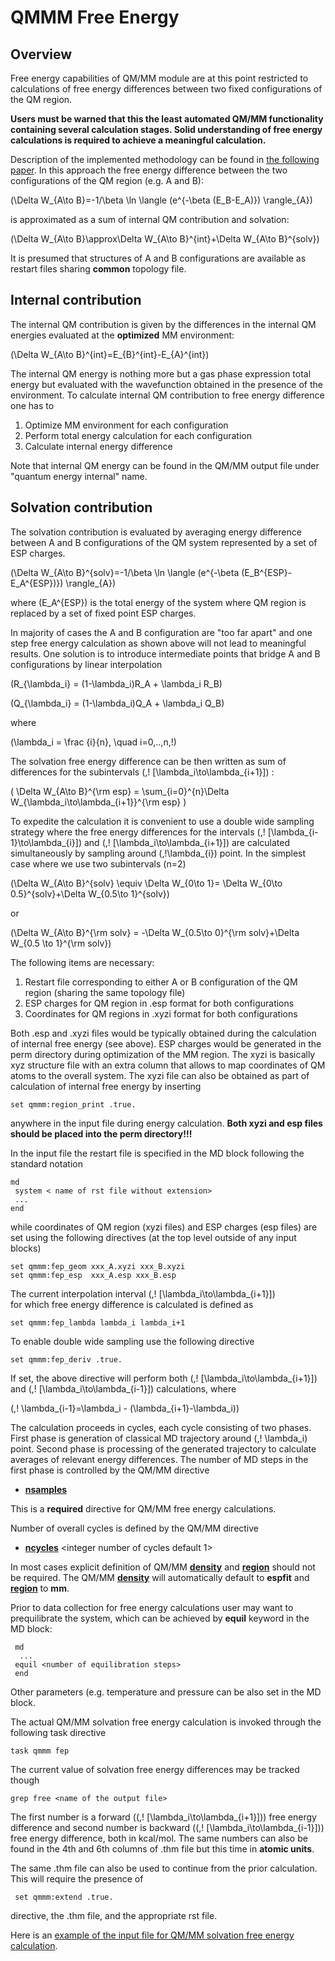 

# QMMM Free Energy

## Overview

Free energy capabilities of QM/MM module are at this point restricted to
calculations of free energy differences between two fixed configurations
of the QM region.

**Users must be warned that this the least automated QM/MM functionality
containing several calculation stages. Solid understanding of free
energy calculations is required to achieve a meaningful calculation.**

Description of the implemented methodology can be found in [the
following paper](https://dx.doi.org/10.1063/1.2768343). In this
approach the free energy difference between the two configurations of
the QM region (e.g. A and B):  

\(\Delta W_{A\to B}=-1/\beta \ln \langle (e^{-\beta (E_B-E_A)})  \rangle_{A}\)

is approximated as a sum of internal QM contribution and solvation:  

\(\Delta W_{A\to B}\approx\Delta W_{A\to B}^{int}+\Delta W_{A\to B}^{solv}\)

It is presumed that structures of A and B configurations are available
as restart files sharing **common** topology file.  

## Internal contribution

The internal QM contribution is given by the differences in the internal
QM energies evaluated at the **optimized** MM environment:  

\(\Delta W_{A\to B}^{int}=E_{B}^{int}-E_{A}^{int}\)

The internal QM energy is nothing more but a gas phase expression total
energy but evaluated with the wavefunction obtained in the presence of
the environment. To calculate internal QM contribution to free energy
difference one has to

1.  Optimize MM environment for each configuration
2.  Perform total energy calculation for each configuration
3.  Calculate internal energy difference

Note that internal QM energy can be found in the QM/MM output file under
"quantum energy internal" name.

## Solvation contribution

The solvation contribution is evaluated by averaging energy difference
between A and B configurations of the QM system represented by a set of
ESP charges.  

\(\Delta W_{A\to B}^{solv}=-1/\beta \ln \langle (e^{-\beta (E_B^{ESP}-E_A^{ESP})})  \rangle_{A}\)

where \(E_A^{ESP}\) is the total energy of the system where QM region is
replaced by a set of fixed point ESP charges.  

In majority of cases the A and B configuration are "too far apart" and
one step free energy calculation as shown above will not lead to
meaningful results. One solution is to introduce intermediate points
that bridge A and B configurations by linear interpolation  

\(R_{\lambda_i} = (1-\lambda_i)R_A + \lambda_i R_B\)

\(Q_{\lambda_i} = (1-\lambda_i)Q_A + \lambda_i Q_B\)

where  

\(\lambda_i = \frac {i}{n}, \quad i=0,..,n\,\!\)

The solvation free energy difference can be then written as sum of
differences for the subintervals \(\,\! [\lambda_i\to\lambda_{i+1}]\)  :  

\( \Delta W_{A\to B}^{\rm esp} = \sum_{i=0}^{n}\Delta W_{\lambda_i\to\lambda_{i+1}}^{\rm esp} \)

To expedite the calculation it is convenient to use a double wide
sampling strategy where the free energy differences for the intervals
\(\,\! [\lambda_{i-1}\to\lambda_{i}]\)  and
\(\,\! [\lambda_i\to\lambda_{i+1}]\)  are calculated simultaneously by
sampling around \(\,\!\lambda_{i}\)   point. In the simplest case where we
use two subintervals (n=2)  

\(\Delta W_{A\to B}^{solv} \equiv \Delta W_{0\to 1}= \Delta W_{0\to 0.5}^{solv}+\Delta W_{0.5\to 1}^{solv}\)

or  

\(\Delta W_{A\to B}^{\rm solv} = -\Delta W_{0.5\to 0}^{\rm solv}+\Delta W_{0.5 \to 1}^{\rm solv}\)

The following items are necessary:

1.  Restart file corresponding to either A or B configuration of the QM
    region (sharing the same topology file)
2.  ESP charges for QM region in .esp format for both configurations
3.  Coordinates for QM regions in .xyzi format for both configurations

Both .esp and .xyzi files would be typically obtained during the
calculation of internal free energy (see above). ESP charges would be
generated in the perm directory during optimization of the MM region.
The xyzi is basically xyz structure file with an extra column that
allows to map coordinates of QM atoms to the overall system. The xyzi
file can also be obtained as part of calculation of internal free energy
by inserting
```
set qmmm:region_print .true.
```
anywhere in the input file during energy calculation. **Both xyzi and
esp files should be placed into the perm directory!!!**

In the input file the restart file is specified in the MD block
following the standard notation
```
md
 system < name of rst file without extension>
 ...
end
```
while coordinates of QM region (xyzi files) and ESP charges (esp files)
are set using the following directives (at the top level outside of any
input blocks)
```
set qmmm:fep_geom xxx_A.xyzi xxx_B.xyzi
set qmmm:fep_esp  xxx_A.esp xxx_B.esp
```
The current interpolation interval \(\,\! [\lambda_i\to\lambda_{i+1}]\)  
for which free energy difference is calculated is defined as
```
set qmmm:fep_lambda lambda_i lambda_i+1
```
To enable double wide sampling use the following directive
```
set qmmm:fep_deriv .true.
```
If set, the above directive will perform both
\(\,\! [\lambda_i\to\lambda_{i+1}]\)  and
\(\,\! [\lambda_i\to\lambda_{i-1}]\)  calculations, where  

\(\,\! \lambda_{i-1}=\lambda_i - (\lambda_{i+1}-\lambda_i)\)

The calculation proceeds in cycles, each cycle consisting of two phases.
First phase is generation of classical MD trajectory around
\(\,\! \lambda_i\) point. Second phase is processing of the generated
trajectory to calculate averages of relevant energy differences. The
number of MD steps in the first phase is controlled by the QM/MM
directive <span id="nsamples"></span>

  - **[nsamples](Qmmm_nsamples)**
    <integer number of MD steps for sampling>

This is a **required** directive for QM/MM free energy calculations.

Number of overall cycles is defined by the QM/MM directive

  - **[ncycles](Qmmm_ncycles)** <integer number
    of cycles default 1>

In most cases explicit definition of QM/MM
**[density](Qmmm_density)** and
**[region](Qmmm_region)** should not be required.
The QM/MM **[density](Qmmm_density)** will
automatically default to **espfit** and
**[region](Qmmm_region)** to **mm**.

Prior to data collection for free energy calculations user may want to
prequilibrate the system, which can be achieved by **equil** keyword in
the MD block:
```
 md
  ... 
 equil <number of equilibration steps>
 end
```
Other parameters (e.g. temperature and pressure can be also set in the
MD block.

The actual QM/MM solvation free energy calculation is invoked through
the following task directive
```
task qmmm fep
```
The current value of solvation free energy differences may be tracked
though
```
grep free <name of the output file>
```
The first number is a forward (\(\,\! [\lambda_i\to\lambda_{i+1}]\))
free energy difference and second number is backward
(\(\,\! [\lambda_i\to\lambda_{i-1}]\)) free energy difference, both in
kcal/mol. The same numbers can also be found in the 4th and 6th columns
of <system>.thm file but this time in **atomic units**.

The same <system>.thm file can also be used to continue from the prior
calculation. This will require the presence of
```
 set qmmm:extend .true.
```
directive, the <system>.thm file, and the appropriate rst file.

Here is an [example of the input file for QM/MM solvation free energy
calculation](QMMM_FEP_Example).
